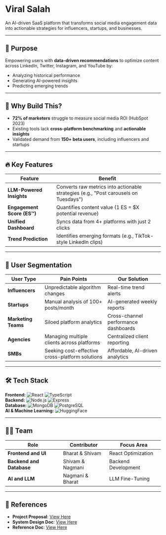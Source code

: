 # Viral Salah

An AI-driven SaaS platform that transforms social media engagement data into actionable strategies for influencers, startups, and businesses.

---

## 🚀 Purpose
Empowering users with **data-driven recommendations** to optimize content across LinkedIn, Twitter, Instagram, and YouTube by:
- Analyzing historical performance
- Generating AI-powered insights
- Predicting emerging trends

---

## 🎯 Why Build This?
- **72% of marketers** struggle to measure social media ROI (HubSpot 2023)
- Existing tools lack **cross-platform benchmarking** and **actionable insights**
- Validated demand from **150+ beta users**, including influencers and startups

---

## 🔥 Key Features

| Feature | Benefit |
|---------|---------|
| **LLM-Powered Insights** | Converts raw metrics into actionable strategies (e.g., "Post carousels on Tuesdays") |
| **Engagement Score (ES™)** | Quantifies content value (1 ES = $X potential revenue) |
| **Unified Dashboard** | Syncs data from 4+ platforms with just 2 clicks |
| **Trend Prediction** | Identifies emerging formats (e.g., TikTok-style LinkedIn clips) |

---

## 👥 User Segmentation

| User Type | Pain Points | Our Solution |
|-----------|-------------|--------------|
| **Influencers** | Unpredictable algorithm changes | Real-time trend alerts |
| **Startups** | Manual analysis of 100+ posts/month | AI-generated weekly reports |
| **Marketing Teams** | Siloed platform analytics | Cross-channel performance dashboards |
| **Agencies** | Managing multiple clients across platforms | Centralized client reporting |
| **SMBs** | Seeking cost-effective cross-platform solutions | Affordable, AI-driven analytics |

---

## 🛠 Tech Stack

**Frontend:** ![React](https://img.shields.io/badge/React-61DAFB?logo=react&logoColor=black) ![TypeScript](https://img.shields.io/badge/TypeScript-3178C6?logo=typescript&logoColor=white)  
**Backend:** ![Node.js](https://img.shields.io/badge/Node.js-339933?logo=nodedotjs&logoColor=white) ![Express](https://img.shields.io/badge/Express-000000?logo=express&logoColor=white)  
**Database:** ![MongoDB](https://img.shields.io/badge/MongoDB-47A248?logo=mongodb&logoColor=white) ![PostgreSQL](https://img.shields.io/badge/PostgreSQL-4169E1?logo=postgresql&logoColor=white)  
**AI & Machine Learning:** ![HuggingFace](https://img.shields.io/badge/Hugging%20Face-FFD21E?logo=huggingface&logoColor=black)  

---

## 👨‍💻 Team

| Role | Contributor | Focus Area |
|------|------------|------------|
| **Frontend and UI** | Bharat & Shivam | React Optimization |
| **Backend and Database** | Shivam & Nagmani | Backend Development |
| **AI and LLM** | Nagmani & Bharat | LLM Fine-Tuning |

---

## 📄 References

- **Project Proposal**: [View Here](https://docs.google.com/document/d/1S6cZOB1xdbe9N1nJMfyxUonzm4t5GH26favSDsN-2no/edit?usp=sharing)  
- **System Design Doc**: [View Here](https://docs.google.com/document/d/1hc2jMq0CeU_jKcLI3MIkdtkiwNogrT5DXpp9Px9MAPc/edit?tab=t.0)  
- **Reference Doc**: [View Here](https://drive.google.com/file/d/1YjPdEQsdq3aYShQPnPxlHFKQdTq2-sB8/view?usp=sharing)